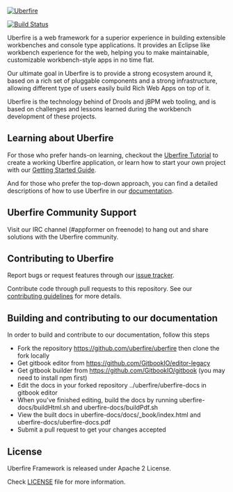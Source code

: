 [![Uberfire](http://uberfireframework.org/upload/images/uberfire-logo.png)](http://uberfireframework.org/)

[![Build Status](http://ci.kiegroup.org/buildStatus/icon?job=uberfire)](http://ci.kiegroup.org/job/uberfire)

Uberfire is a web framework for a superior experience in building extensible workbenches and console type applications.
It provides an Eclipse like workbench experience for the web, helping you to make maintainable, customizable workbench-style apps in no time flat.

Our ultimate goal in Uberfire is to provide a strong ecosystem around it, based on a rich set of pluggable components and a strong infrastructure, allowing different type of users easily build Rich Web Apps on top of it.

Uberfire is the technology behind of Drools and jBPM web tooling, and is based on challenges and lessons learned during the workbench development of these projects.

## Learning about Uberfire

For those who prefer hands-on learning, checkout the [Uberfire Tutorial](http://www.uberfireframework.org/docs/tutorial/tutorial.html) to create a working Uberfire application, or learn how to start your own project with our [Getting Started Guide](http://www.uberfireframework.org/docs/gettingStarted/gettingStarted.html).

And for those who prefer the top-down approach, you can find a detailed descriptions of how to use Uberfire in our [documentation](http://www.uberfireframework.org/docs/index.html).

## Uberfire Community Support

Visit our IRC channel (#appformer on freenode) to hang out and share solutions with the Uberfire community.

## Contributing to Uberfire

Report bugs or request features through our [issue tracker](https://issues.jboss.org/projects/UF).

Contribute code through pull requests to this repository. See our [contributing guidelines](https://github.com/droolsjbpm/droolsjbpm-build-bootstrap/blob/master/README.md) for more details.

## Building and contributing to our documentation

In order to build and contribute to our documentation, follow this steps

- Fork the repository https://github.com/uberfire/uberfire then clone the fork locally
- Get gitbook editor from https://github.com/GitbookIO/editor-legacy
- Get gitbook builder from https://github.com/GitbookIO/gitbook (you may need to install npm first)
- Edit the docs in your forked repository ../uberfire/uberfire-docs in gitbook editor
- When you've finished editing, build the docs by running uberfire-docs/buildHtml.sh and uberfire-docs/buildPdf.sh
- View the built docs in uberfire-docs/docs/_book/index.html and uberfire-docs/uberfire-docs.pdf
- Submit a pull request to get your changes accepted

## License

Uberfire Framework is released under Apache 2 License.

Check [LICENSE](LICENSE-ASL-2.0.txt) file for more information.
